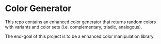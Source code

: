 # Color Generator

This repo contains an enhanced color generator that returns random colors with variants and color sets (i.e. complementary, triadic, analogous).

The end-goal of this project is to be a enhanced color manipulation library.
